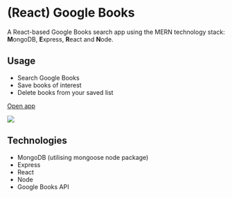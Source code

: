 # (React) Google Books
A React-based Google Books search app using the MERN technology stack: **M**ongoDB, **E**xpress, **R**eact and **N**ode. 

## Usage
*  Search Google Books
*  Save books of interest
*  Delete books from your saved list

[Open app](https://arcane-beach-73764.herokuapp.com/)

<img src="https://user-images.githubusercontent.com/59265518/89141063-d25f0d00-d586-11ea-9751-7760c8a3f5d2.png">

## Technologies
*  MongoDB (utilising mongoose node package)
*  Express 
*  React
*  Node
*  Google Books API
